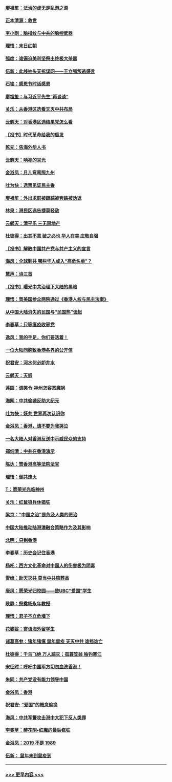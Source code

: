 #### [廖祖笙：法治的虚无是乱港之源](../pages/nsc993/n11690605.md?t=11300801) 
#### [正本清源：救世](../pages/nsc993/n11689134.md?t=11300801) 
#### [李小刚：脑指纹与中共的脑控武器](../pages/nsc993/n11688900.md?t=11300801) 
#### [理悟：末日红朝](../pages/nsc993/n11688829.md?t=11300801) 
#### [弧度：谁逼迫美利坚祭出终极大杀器](../pages/nsc993/n11688735.md?t=11300801) 
#### [伍新：此线抽头天拆谍网——王立强叛逃感言](../pages/nsc993/n11687981.md?t=11300801) 
#### [石铭：感恩节时话感恩](../pages/nsc993/n11687568.md?t=11300801) 
#### [廖祖笙：与习近平先生“再谈谈”](../pages/nsc993/n11687005.md?t=11300801) 
#### [关乐：从香港区选看天灭中共布局](../pages/nsc993/n11686647.md?t=11300801) 
#### [云鹤天：对香港区选结果党怎么看](../pages/nsc993/n11686216.md?t=11300801) 
#### [【投书】时代革命给我的启发](../pages/nsc993/n11684287.md?t=11300801) 
#### [乾元：告海外华人书](../pages/nsc993/n11684044.md?t=11300801) 
#### [云鹤天：响亮的耳光](../pages/nsc993/n11684254.md?t=11300801) 
#### [金浴凤：月儿弯弯照九州](../pages/nsc993/n11684231.md?t=11300801) 
#### [吐为快：选票见证民主香](../pages/nsc993/n11684206.md?t=11300801) 
#### [廖祖笙：外出求职被跟踪被套路被劝返](../pages/nsc993/n11683874.md?t=11300801) 
#### [林泉：港民区选告捷莫轻敌](../pages/nsc993/n11683930.md?t=11300801) 
#### [云鹤天：清平乐 三无房地产](../pages/nsc993/n11681521.md?t=11300801) 
#### [杜彼得：出其不意 破之必也 华人在美 庄敬自强](../pages/nsc993/n11679554.md?t=11300801) 
#### [【投书】解散中国共产党与共产主义的宣言](../pages/nsc993/n11679177.md?t=11300801) 
#### [海风：全球剿共 哪些华人或入“高危名单”？](../pages/nsc993/n11678617.md?t=11300801) 
#### [慧声：诗三首](../pages/nsc993/n11678848.md?t=11300801) 
#### [【投书】曝光中共治理下大陆的黑暗](../pages/nsc993/n11678674.md?t=11300801) 
#### [理悟：贺美国参众两院通过《香港人权与民主法案》](../pages/nsc993/n11678104.md?t=11300801) 
#### [从中国大陆消失的民国与“民国热”谈起](../pages/nsc993/n11678075.md?t=11300801) 
#### [李春草：只等瘟疫收邪党](../pages/nsc993/n11677308.md?t=11300801) 
#### [逸风：我的手足，你们要活着！](../pages/nsc993/n11676352.md?t=11300801) 
#### [一位大陆同胞致香港各界的公开信](../pages/nsc993/n11675761.md?t=11300801) 
#### [祝君安：河水何必妒井水](../pages/nsc993/n11675746.md?t=11300801) 
#### [云鹤天：天怒](../pages/nsc993/n11675718.md?t=11300801) 
#### [莲园：调笑令‧神州怎容恶魔祸](../pages/nsc993/n11675648.md?t=11300801) 
#### [海网：中共偷袭反助大纪元](../pages/nsc993/n11673515.md?t=11300801) 
#### [吐为快：妖共 世界再次认识你](../pages/nsc993/n11673506.md?t=11300801) 
#### [金浴凤：香港，请不要为我哭泣](../pages/nsc993/n11673248.md?t=11300801) 
#### [一名大陆人对香港反送中示威民众的支持](../pages/nsc993/n11672615.md?t=11300801) 
#### [郑纯清：中共在香港演示](../pages/nsc993/n11670539.md?t=11300801) 
#### [陈达：赞香港高等法院法官](../pages/nsc993/n11669542.md?t=11300801) 
#### [理悟：倒共烽火](../pages/nsc993/n11668844.md?t=11300801) 
#### [T：愿荣光光临神州](../pages/nsc993/n11668421.md?t=11300801) 
#### [关乐：红鼠狼兵休猖狂](../pages/nsc993/n11668378.md?t=11300801) 
#### [梁京：“中国之治”是危及人类的恶治](../pages/nsc993/n11668328.md?t=11300801) 
#### [中国大陆推动陆港澳融合策略作为及其影响](../pages/nsc993/n11668157.md?t=11300801) 
#### [北明：只剩香港](../pages/nsc993/n11668002.md?t=11300801) 
#### [李春草：历史会记住香港](../pages/nsc993/n11667927.md?t=11300801) 
#### [杨吒：西方文化革命对中国人的伤害极为阴毒](../pages/nsc993/n11664521.md?t=11300801) 
#### [雪绮：助天灭共 莫当中共陪葬品](../pages/nsc993/n11662650.md?t=11300801) 
#### [唐风：愿荣光归校园——致UBC“爱国”学生](../pages/nsc993/n11662194.md?t=11300801) 
#### [耿静：祭奠杨永年教授](../pages/nsc993/n11662514.md?t=11300801) 
#### [理悟：君子不立危墙下](../pages/nsc993/n11662172.md?t=11300801) 
#### [花婆娑：寄语海外留学生](../pages/nsc993/n11662121.md?t=11300801) 
#### [诸葛高参：猪年猪瘟 鼠年鼠疫 天灭中共 谁挡谁亡](../pages/nsc993/n11661980.md?t=11300801) 
#### [杜彼得：千鸟飞绝 万人踪灭；孤蓑笠翁 独钓寒江](../pages/nsc993/n11661170.md?t=11300801) 
#### [宋征时：呼吁中国军方切勿血洗香港！](../pages/nsc993/n11415318.md?t=11300801) 
#### [朱同：共产党没有能力领导中国](../pages/nsc993/n11660421.md?t=11300801) 
#### [金浴凤：香港](../pages/nsc993/n11660419.md?t=11300801) 
#### [祝君安: “爱国”的概念偷换](../pages/nsc993/n11659706.md?t=11300801) 
#### [海风：中共军警攻击港中大犯下反人类罪](../pages/nsc993/n11659632.md?t=11300801) 
#### [李春草：醉花阴•红魔的最后疯狂](../pages/nsc993/n11659287.md?t=11300801) 
#### [金浴凤：2019 不是 1989](../pages/nsc993/n11657663.md?t=11300801) 
#### [伍新： 鼠年未到鼠疫到](../pages/nsc993/n11655098.md?t=11300801) 

----
#### [ >>> 更早内容 <<< ](../indexes/nsc993-earlier.md)
